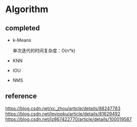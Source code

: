# Algorithm
## completed
- k-Means

    单次迭代的时间复杂度：O(n*k)
- KNN
- IOU
- NMS

## reference
https://blog.csdn.net/xc_zhou/article/details/88247783
https://blog.csdn.net/leviopku/article/details/81629492
https://blog.csdn.net/lz867422770/article/details/100019587